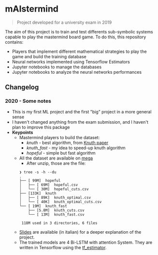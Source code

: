 # mAIstermind

> Project developed for a university exam in 2019

The aim of this project is to train and test differents sub-symbolic systems capable to play the mastermind board game. 
To do this, this repository contains: 
- Players that implement different mathematical strategies to play the game and build the training database 
- Neural networks implemented using Tensorflow Estimators 
- Jupyter notebooks to manage the databases 
- Jupyter notebooks to analyze the neural networks performances

## Changelog

### 2020 - Some notes
- This is my first ML project and the first "big" project in a more general sense
- I haven't changed anything from the exam submission, and I haven't plan to improve this package
- **Keypoints**
  - Mastermind players to build the dataset:
    - _knuth_ - best algorithm, from [Knuth paper](http://www.cs.uni.edu/~wallingf/teaching/cs3530/resources/knuth-mastermind.pdf)
    - *knuth_fast* - my idea to speed-up knuth algorithm
    - *hopeful* - simple but fast algorithm
  - All the dataset are available on [mega](https://mega.nz/file/0tpQHCKI#4QoWmptACD2OYS4J_RXwJy13PWbBVFfVGZ3Oe4O74Is)
    - After unzip, those are the file:
    ```
    ❯ tree -s -h --du
    .
    ├── [ 99M]  hopeful
    │   ├── [ 69M]  hopeful.csv
    │   └── [ 30M]  hopeful_cuts.csv
    ├── [133K]  knuth
    │   ├── [ 89K]  knuth_optimal.csv
    │   └── [ 40K]  knuth_optimal_cuts.csv
    └── [ 19M]  knuth_fast
        ├── [5.8M]  knuth_cuts.csv
        └── [ 13M]  knuth_fast.csv

     118M used in 3 directories, 6 files
    ```
  - [Slides](/slides/Presentazione%20Mastermind.pdf) are available (in italian) for a deeper explanation of the project.
  - The trained models are 4 Bi-LSTM with attention System. They are written in Tensorflow using the [tf_estimator](https://www.tensorflow.org/api_docs/python/tf/estimator/Estimator).

